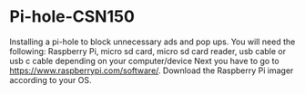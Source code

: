 # Pi-hole-CSN150
Installing a pi-hole to block unnecessary ads and pop ups. You will need the following:
Raspberry Pi, micro sd card, micro sd card reader, usb cable or usb c cable depending on your computer/device
Next you have to go to https://www.raspberrypi.com/software/. Download the Raspberry Pi imager according to your OS.
